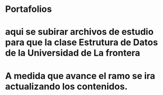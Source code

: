 # Portafolios
# aqui se subirar archivos de estudio para que la clase Estrutura de Datos de la Universidad de La frontera
# A medida que avance el ramo se ira actualizando los contenidos.
